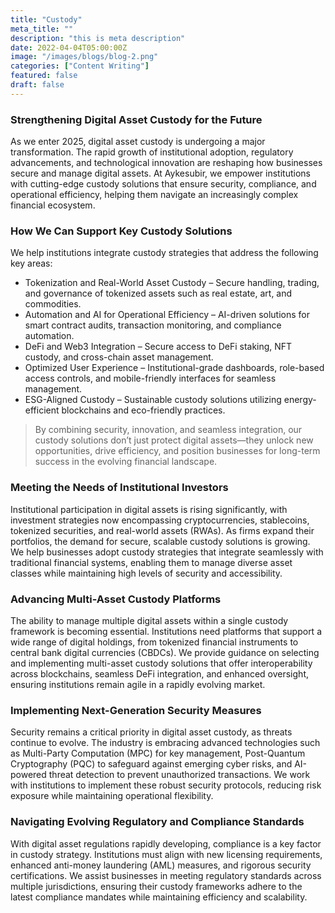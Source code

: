 ```yaml
---
title: "Custody"
meta_title: ""
description: "this is meta description"
date: 2022-04-04T05:00:00Z
image: "/images/blogs/blog-2.png"
categories: ["Content Writing"]
featured: false
draft: false
---
```


### Strengthening Digital Asset Custody for the Future

As we enter 2025, digital asset custody is undergoing a major transformation. The rapid growth of institutional adoption, regulatory advancements, and technological innovation are reshaping how businesses secure and manage digital assets. At Aykesubir, we empower institutions with cutting-edge custody solutions that ensure security, compliance, and operational efficiency, helping them navigate an increasingly complex financial ecosystem.

### How We Can Support Key Custody Solutions

We help institutions integrate custody strategies that address the following key areas:

- Tokenization and Real-World Asset Custody – Secure handling, trading, and governance of tokenized assets such as real estate, art, and commodities.
- Automation and AI for Operational Efficiency – AI-driven solutions for smart contract audits, transaction monitoring, and compliance automation.
- DeFi and Web3 Integration – Secure access to DeFi staking, NFT custody, and cross-chain asset management.
- Optimized User Experience – Institutional-grade dashboards, role-based access controls, and mobile-friendly interfaces for seamless management.
- ESG-Aligned Custody – Sustainable custody solutions utilizing energy-efficient blockchains and eco-friendly practices.

> By combining security, innovation, and seamless integration, our custody solutions don’t just protect digital assets—they unlock new opportunities, drive efficiency, and position businesses for long-term success in the evolving financial landscape.

### Meeting the Needs of Institutional Investors

Institutional participation in digital assets is rising significantly, with investment strategies now encompassing cryptocurrencies, stablecoins, tokenized securities, and real-world assets (RWAs). As firms expand their portfolios, the demand for secure, scalable custody solutions is growing. We help businesses adopt custody strategies that integrate seamlessly with traditional financial systems, enabling them to manage diverse asset classes while maintaining high levels of security and accessibility.

### Advancing Multi-Asset Custody Platforms

The ability to manage multiple digital assets within a single custody framework is becoming essential. Institutions need platforms that support a wide range of digital holdings, from tokenized financial instruments to central bank digital currencies (CBDCs). We provide guidance on selecting and implementing multi-asset custody solutions that offer interoperability across blockchains, seamless DeFi integration, and enhanced oversight, ensuring institutions remain agile in a rapidly evolving market.

### Implementing Next-Generation Security Measures

Security remains a critical priority in digital asset custody, as threats continue to evolve. The industry is embracing advanced technologies such as Multi-Party Computation (MPC) for key management, Post-Quantum Cryptography (PQC) to safeguard against emerging cyber risks, and AI-powered threat detection to prevent unauthorized transactions. We work with institutions to implement these robust security protocols, reducing risk exposure while maintaining operational flexibility.

### Navigating Evolving Regulatory and Compliance Standards

With digital asset regulations rapidly developing, compliance is a key factor in custody strategy. Institutions must align with new licensing requirements, enhanced anti-money laundering (AML) measures, and rigorous security certifications. We assist businesses in meeting regulatory standards across multiple jurisdictions, ensuring their custody frameworks adhere to the latest compliance mandates while maintaining efficiency and scalability.